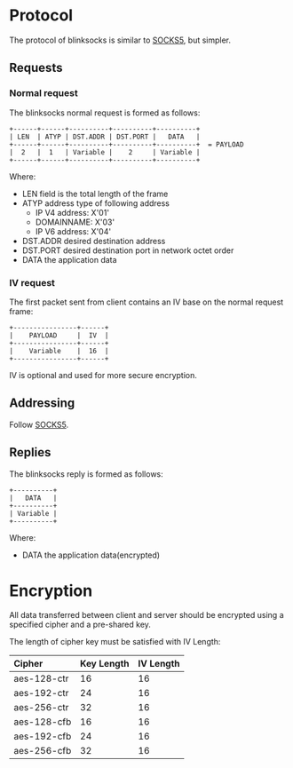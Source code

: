 # Protocol

The protocol of blinksocks is similar to [SOCKS5](https://www.ietf.org/rfc/rfc1928.txt), but simpler.

## Requests

### Normal request

The blinksocks normal request is formed as follows:

```
+------+------+----------+----------+----------+
| LEN  | ATYP | DST.ADDR | DST.PORT |   DATA   |
+------+------+----------+----------+----------+  = PAYLOAD
|  2   |  1   | Variable |    2     | Variable |
+------+------+----------+----------+----------+
```

Where:

* LEN   field is the total length of the frame
* ATYP  address type of following address
  * IP V4 address: X'01'
  * DOMAINNAME:    X'03'
  * IP V6 address: X'04'
* DST.ADDR desired destination address
* DST.PORT desired destination port in network octet order
* DATA     the application data

### IV request

The first packet sent from client contains an IV base on the normal request frame:

```
+----------------+------+
|    PAYLOAD     |  IV  |
+----------------+------+
|    Variable    |  16  |
+----------------+------+
```

IV is optional and used for more secure encryption.

## Addressing

Follow [SOCKS5](https://www.ietf.org/rfc/rfc1928.txt).

## Replies

The blinksocks reply is formed as follows:

```
+----------+
|   DATA   |
+----------+
| Variable |
+----------+
```

Where:

* DATA the application data(encrypted)

# Encryption

All data transferred between client and server should be encrypted using a 
specified cipher and a pre-shared key.

The length of cipher key must be satisfied with IV Length:

|   Cipher     |  Key Length |  IV Length  |
|:-------------|:------------|:------------|
| aes-128-ctr  | 16          | 16          |
| aes-192-ctr  | 24          | 16          |
| aes-256-ctr  | 32          | 16          |
| aes-128-cfb  | 16          | 16          |
| aes-192-cfb  | 24          | 16          |
| aes-256-cfb  | 32          | 16          |
